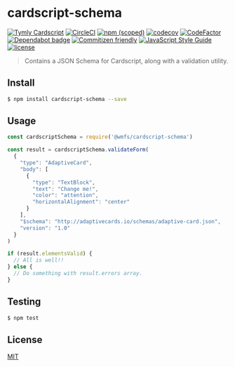 # cardscript-schema

[![Tymly Cardscript](https://img.shields.io/badge/tymly-cardscript-blue.svg)](https://tymly.io/)
[![CircleCI](https://circleci.com/gh/wmfs/cardscript-schema.svg?style=svg)](https://circleci.com/gh/wmfs/cardscript-schema)
[![npm (scoped)](https://img.shields.io/npm/v/@wmfs/cardscript-schema.svg)](https://www.npmjs.com/package/@wmfs/cardscript-schema) 
[![codecov](https://codecov.io/gh/wmfs/cardscript-schema/branch/master/graph/badge.svg)](https://codecov.io/gh/wmfs/cardscript-schema) 
[![CodeFactor](https://www.codefactor.io/repository/github/wmfs/cardscript-schema/badge)](https://www.codefactor.io/repository/github/wmfs/cardscript-schema) 
[![Dependabot badge](https://img.shields.io/badge/Dependabot-active-brightgreen.svg)](https://dependabot.com/) 
[![Commitizen friendly](https://img.shields.io/badge/commitizen-friendly-brightgreen.svg)](http://commitizen.github.io/cz-cli/) 
[![JavaScript Style Guide](https://img.shields.io/badge/code_style-standard-brightgreen.svg)](https://standardjs.com) 
[![license](https://img.shields.io/github/license/mashape/apistatus.svg)](https://github.com/wmfs/tymly/blob/master/packages/concrete-paths/LICENSE)

> Contains a JSON Schema for Cardscript, along with a validation utility.

## <a name="install"></a>Install
```bash
$ npm install cardscript-schema --save
```

## <a name="usage"></a>Usage

```javascript
const cardscriptSchema = require('@wmfs/cardscript-schema')

const result = cardscriptSchema.validateForm(
  {
    "type": "AdaptiveCard",
    "body": [
      {
        "type": "TextBlock",
        "text": "Change me!",
        "color": "attention",
        "horizontalAlignment": "center"
      }
    ],
    "$schema": "http://adaptivecards.io/schemas/adaptive-card.json",
    "version": "1.0"
  }
)

if (result.elementsValid) {
  // All is well!!
} else {
  // Do something with result.errors array.
}

```

## <a name="test"></a>Testing

```bash
$ npm test
```

## <a name="license"></a>License
[MIT](https://github.com/wmfs/cardscript/blob/master/LICENSE)

